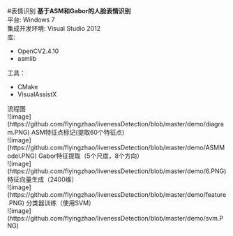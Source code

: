 #表情识别
<strong>基于ASM和Gabor的人脸表情识别</strong><br>
平台: Windows 7<br>
集成开发环境: Visual Studio 2012<br>
库: 
<ul>
<li>OpenCV2.4.10</li>
<li>asmlib</li>
</ul>
工具：
<ul>
<li>CMake</li>
<li>VisualAssistX</li>
</ul>
流程图<br/>
![image](https://github.com/flyingzhao/livenessDetection/blob/master/demo/diagram.PNG)
ASM特征点标记(提取60个特征点)<br>
![image](https://github.com/flyingzhao/livenessDetection/blob/master/demo/ASMModel.PNG)
Gabor特征提取（5个尺度，8个方向）<br/>
![image](https://github.com/flyingzhao/livenessDetection/blob/master/demo/6.PNG)
特征向量生成（2400维）<br/>
![image](https://github.com/flyingzhao/livenessDetection/blob/master/demo/feature.PNG)
分类器训练（使用SVM）<br/>
![image](https://github.com/flyingzhao/livenessDetection/blob/master/demo/svm.PNG)